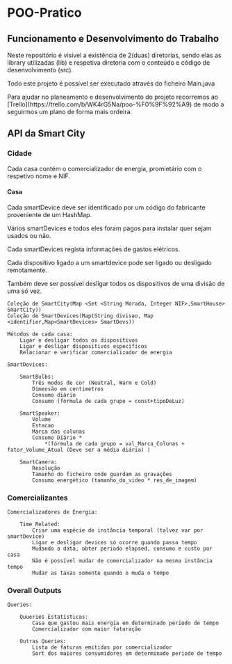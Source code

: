 <h1>POO-Pratico</h1>

<h2>Funcionamento e Desenvolvimento do Trabalho</h2>
    <p>Neste repositório é visível a existência de 2(duas) diretorias, sendo elas as library utilizadas (lib) e
respetiva diretoria com o conteúdo e código de desenvolvimento (src).</p>
<p>Todo este projeto é possível ser executado através do ficheiro Main.java</p>
<p>Para ajudar no planeamento e desenvolvimento do projeto recorremos ao [Trello](https://trello.com/b/WK4rG5Na/poo-%F0%9F%92%A9) de modo a seguirmos um plano de forma mais ordeira.</p>

<h2>API da Smart City</h2>

<h3>Cidade</h3>
    <p>Cada casa contém o comercializador de energia, promietário com o respetivo nome e NIF.</p>
<h4>Casa</h4>
    <p>Cada smartDevice deve ser identificado por um código do fabricante proveniente de um HashMap.</p>
    <p>Vários smartDevices e todos eles foram pagos para instalar quer sejam usados ou não.</p>
    <p>Cada smartDevices regista informações de gastos elétricos.</p>
    <p>Cada dispositivo ligado a um smartdevice pode ser ligado ou desligado remotamente.</p>
    <p>Também deve ser possível desligar todos os dispositivos de uma divisão de uma só vez.</p>

    Coleção de SmartCity(Map <Set <String Morada, Integer NIF>,SmartHouse> SmartCity))
    Coleção de SmartDevices(Map(String divisao, Map <identifier,Map<SmartDevices> SmartDevs))

    Métodos de cada casa:
        Ligar e desligar todos os dispositivos
        Ligar e desligar dispositivos especificos
        Relacionar e verificar comercializador de energia

    SmartDevices:

        SmartBulbs:
            Três modos de cor (Neutral, Warm e Cold)
            Dimensão em centimetros
            Consumo diário
            Consumo (fórmula de cada grupo = const+tipoDeLuz)

        SmartSpeaker:
            Volume 
            Estacao 
            Marca das colunas
            Consumo Diário *
                *(fórmula de cada grupo = val_Marca_Colunas + fator_Volume_Atual (Deve ser a média diária) )

        SmartCamera:
            Resolução
            Tamanho do ficheiro onde guardam as gravações
            Consumo energético (tamanho_do_video * res_de_imagem)

<h3>Comercializantes</h3>

    Comercializadores de Energia:
        
        Time Related:
            Criar uma espécie de instância temporal (talvez var por smartDevice)
            Ligar e desligar devices só ocorre quando passa tempo
            Mudando a data, obter periodo elapsed, consumo e custo por casa
            Não é possível mudar de comercializador na mesma instância tempo
            Mudar as taxas somente quando o muda o tempo

<h3>Overall Outputs</h3>

    Queries:
        
        Quueries Estatísticas:
            Casa que gastou mais energia em determinado periodo de tempo
            Comercializador com maior faturação
    
        Outras Queries:
            Lista de faturas emitidas por comercializador
            Sort dos maiores consumidores em determinado periodo de tempo
        